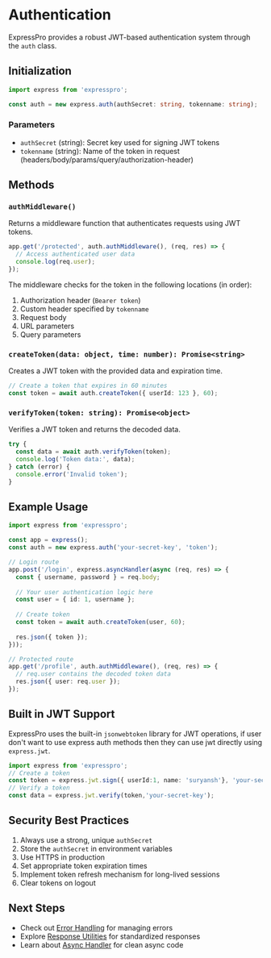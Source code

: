 # Authentication

ExpressPro provides a robust JWT-based authentication system through the `auth` class.

## Initialization

```typescript
import express from 'expresspro';

const auth = new express.auth(authSecret: string, tokenname: string);
```

### Parameters

- `authSecret` (string): Secret key used for signing JWT tokens
- `tokenname` (string): Name of the token in request (headers/body/params/query/authorization-header)

## Methods

### `authMiddleware()`

Returns a middleware function that authenticates requests using JWT tokens.

```typescript
app.get('/protected', auth.authMiddleware(), (req, res) => {
  // Access authenticated user data
  console.log(req.user);
});
```

The middleware checks for the token in the following locations (in order):
1. Authorization header (`Bearer token`)
2. Custom header specified by `tokenname`
3. Request body
4. URL parameters
5. Query parameters

### `createToken(data: object, time: number): Promise<string>`

Creates a JWT token with the provided data and expiration time.

```typescript
// Create a token that expires in 60 minutes
const token = await auth.createToken({ userId: 123 }, 60);
```

### `verifyToken(token: string): Promise<object>`

Verifies a JWT token and returns the decoded data.

```typescript
try {
  const data = await auth.verifyToken(token);
  console.log('Token data:', data);
} catch (error) {
  console.error('Invalid token');
}
```

## Example Usage

```typescript
import express from 'expresspro';

const app = express();
const auth = new express.auth('your-secret-key', 'token');

// Login route
app.post('/login', express.asyncHandler(async (req, res) => {
  const { username, password } = req.body;
  
  // Your user authentication logic here
  const user = { id: 1, username };
  
  // Create token
  const token = await auth.createToken(user, 60);
  
  res.json({ token });
}));

// Protected route
app.get('/profile', auth.authMiddleware(), (req, res) => {
  // req.user contains the decoded token data
  res.json({ user: req.user });
});
```

## Built in JWT Support

ExpressPro uses the built-in `jsonwebtoken` library for JWT operations, if user don't want to use express auth methods then they can use jwt directly using `express.jwt`.
```typescript
import express from 'expresspro';
// Create a token
const token = express.jwt.sign({ userId:1, name: 'suryansh'}, 'your-secret-key', { expiresIn: '100m' });ss
// Verify a token
const data = express.jwt.verify(token,'your-secret-key');
```
## Security Best Practices

1. Always use a strong, unique `authSecret`
2. Store the `authSecret` in environment variables
3. Use HTTPS in production
4. Set appropriate token expiration times
5. Implement token refresh mechanism for long-lived sessions
6. Clear tokens on logout 

## Next Steps

- Check out [Error Handling](./error-handling.md) for managing errors
- Explore [Response Utilities](./response-utilities.md) for standardized responses
- Learn about [Async Handler](./async-handler.md) for clean async code 